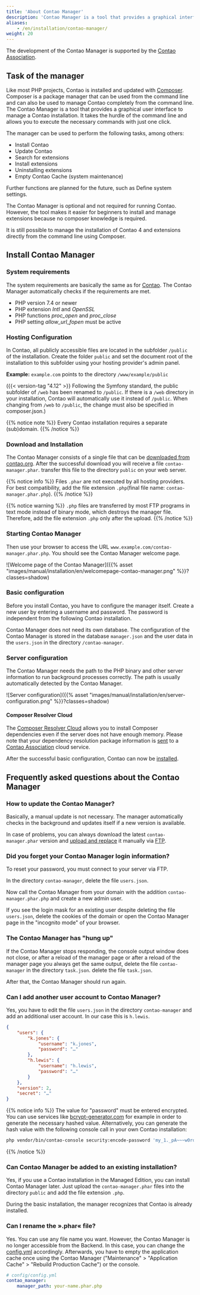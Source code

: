 ```yaml
---
title: 'About Contao Manager'
description: 'Contao Manager is a tool that provides a graphical interface to easily manage a Contao installation.'
aliases:
    - /en/installation/contao-manager/
weight: 20
---
```


The development of the Contao Manager is supported by the [Contao Association](https://association.contao.org/).

## Task of the manager

Like most PHP projects, Contao is installed and updated with [Composer](https://getcomposer.org). Composer is a package 
manager that can be used from the command line and can also be used to manage Contao completely from the command line. 
The Contao Manager is a tool that provides a graphical user interface to manage a Contao installation. It takes the 
hurdle of the command line and allows you to execute the necessary commands with just one click.

The manager can be used to perform the following tasks, among others:

- Install Contao
- Update Contao
- Search for extensions
- Install extensions
- Uninstalling extensions
- Empty Contao Cache (system maintenance)

Further functions are planned for the future, such as Define system settings.

The Contao Manager is optional and not required for running Contao. However, the tool makes it easier for beginners to 
install and manage extensions because no composer knowledge is required.

It is still possible to manage the installation of Contao 4 and extensions directly from the command line using Composer.

## Install Contao Manager

### System requirements

The system requirements are basically the same as for [Contao](/en/installation/system-requirements/). The Contao 
Manager automatically checks if the requirements are met.

- PHP version 7.4 or newer
- PHP extension *Intl* and *OpenSSL*
- PHP functions *proc\_open* and *proc\_close*
- PHP setting *allow\_url\_fopen* must be active

### Hosting Configuration

In Contao, all publicly accessible files are located in the subfolder `/public` of the installation. Create the folder 
`public` and set the document root of the installation to this subfolder using your hosting provider's admin panel.

**Example:** `example.com` points to the directory `/www/example/public`

({{< version-tag "4.12" >}} Following the Symfony standard, the public subfolder of `/web` has been renamed to
`/public`. If there is a `/web` directory in your installation, Contao will automatically use it instead of `/public`. When changing from `/web` to `/public`, the change must also be specified in composer.json.)

{{% notice note %}}
Every Contao installation requires a separate (sub)domain.
{{% /notice %}}

### Download and Installation

The Contao Manager consists of a single file that can be [downloaded from contao.org](https://contao.org/en/download.html). 
After the successful download you will receive a file `contao-manager.phar`. transfer this file to the directory `public` 
on your web server.

{{% notice info %}}
Files `.phar` are not executed by all hosting providers. For best compatibility, add the file extension `.php`(final 
file name: `contao-manager.phar.php`).
{{% /notice %}}

{{% notice warning %}}
`.php` files are transferred by most FTP programs in text mode instead of binary mode, which destroys the manager file. 
Therefore, add the file extension `.php` only after the upload. 
{{% /notice %}}

### Starting Contao Manager

Then use your browser to access the URL `www.example.com/contao-manager.phar.php`. You should see the Contao Manager 
welcome page.

![Welcome page of the Contao Manager]({{% asset "images/manual/installation/en/welcomepage-contao-manager.png" %}}?classes=shadow)

### Basic configuration

Before you install Contao, you have to configure the manager itself. Create a new user by entering a username and 
password. The password is independent from the following Contao installation.

Contao Manager does not need its own database. The configuration of the Contao Manager is stored in the database 
`manager.json` and the user data in the `users.json` in the directory `/contao-manager`.


### Server configuration

The Contao Manager needs the path to the PHP binary and other server information to run background processes correctly. 
The path is usually automatically detected by the Contao Manager.


![Server configuration]({{% asset "images/manual/installation/en/server-configuration.png" %}}?classes=shadow)

#### Composer Resolver Cloud

The [Composer Resolver Cloud](https://composer-resolver.cloud/) allows you to install Composer dependencies even if the 
server does not have enough memory. Please note that your dependency resolution package information is 
[sent](https://association.contao.org/) to a [Contao Association](https://association.contao.org/) cloud service.

After the successful basic configuration, Contao can now be 
[installed](/en/installation/install-contao/#installing-contao-with-the-contao-manager).

## Frequently asked questions about the Contao Manager

### How to update the Contao Manager?

Basically, a manual update is not necessary. The manager automatically checks in the background and updates itself if a 
new version is available.

In case of problems, you can always download the latest `contao-manager.phar` version and 
[upload and replace](#download-and-installation) it manually via [FTP](#download-and-installation).

### Did you forget your Contao Manager login information?

To reset your password, you must connect to your server via FTP.

In the directory `contao-manager`, delete the file `users.json`.

Now call the Contao Manager from your domain with the addition `contao-manager.phar.php` and create a new admin user.

If you see the login mask for an existing user despite deleting the file `users.json`, delete the cookies of the domain 
or open the Contao Manager page in the "incognito mode" of your browser.

### The Contao Manager has "hung up"

If the Contao Manager stops responding, the console output window does not close, or after a reload of the manager page
or after a reload of the manager page you always get the same output, delete the file `contao-manager` in the directory 
`task.json`.
delete the file `task.json`.

After that, the Contao Manager should run again.

### Can I add another user account to Contao Manager?

Yes, you have to edit the file `users.json` in the directory `contao-manager` and add an additional user account. In 
our case this is `h.lewis`.

```json
{
    "users": {
        "k.jones": {
            "username": "k.jones",
            "password": "…"
        },
        "h.lewis": {
            "username": "h.lewis",
            "password": "…"
        }
    },
    "version": 2,
    "secret": "…"
}

```

{{% notice info %}}
The value for "password" must be entered encrypted. You can use services like 
[bcrypt-generator.com](https://bcrypt-generator.com/)
for example in order to generate the necessary hashed value. Alternatively, you can generate the hash value with the 
following console call
in your own Contao installation:

```bash
php vendor/bin/contao-console security:encode-password 'my_1._pA~~~w0rd'
```
{{% /notice %}}


### Can Contao Manager be added to an existing installation?

Yes, if you use a Contao installation in the Managed Edition, you can install Contao Manager later. Just upload the 
`contao-manager.phar` files into the directory `public` and add the file extension `.php`.

During the basic installation, the manager recognizes that Contao is already installed.


### Can I rename the ».phar« file?
Yes. You can use any file name you want. However, the Contao Manager is no longer accessible from the Backend. 
In this case, you can change the [config.yml](/en/system/settings/#config-yml) accordingly. Afterwards, you have to 
empty the application cache 
once using the Contao Manager ("Maintenance" &gt; "Application Cache" &gt; "Rebuild Production Cache") or the console.
```yml
# config/config.yml
contao_manager:
    manager_path: your-name.phar.php
```

